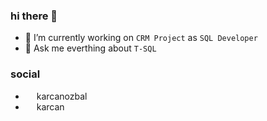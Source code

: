 ### hi there 🤯

- 🔭 I’m currently working on `CRM Project` as `SQL Developer`
- 💬 Ask me everthing about `T-SQL`

### social 
- [<img width=14 src="https://www.flaticon.com/svg/vstatic/svg/2111/2111499.svg?token=exp=1619601454~hmac=4ea9189bc4f75742958a7f195ccea05a">](https://www.linkedin.com/in/karcanozbal/) karcanozbal
- [<img width=14 src="https://seeklogo.com/images/P/patreon-logo-93191455CE-seeklogo.com.png">](https://www.patreon.com/karcan) karcan
